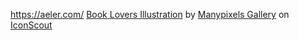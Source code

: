 https://aeler.com/
<a href="https://iconscout.com/illustrations/book-lovers" target="_blank">Book Lovers Illustration</a> by <a href="https://iconscout.com/contributors/manypixels-gallery">Manypixels Gallery</a> on <a href="https://iconscout.com">IconScout</a>